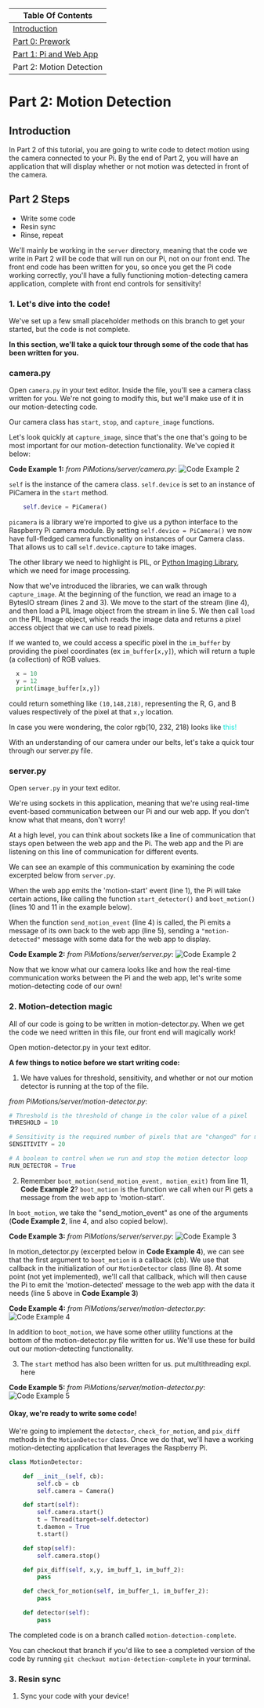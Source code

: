 | Table Of Contents                   |
| ------------------------------------|
| [Introduction](../README.md)           |
| [Part 0: Prework](prework.md)       |
| [Part 1: Pi and Web App](part1.md)  |
| Part 2: Motion Detection            |

# Part 2: Motion Detection
## Introduction

In Part 2 of this tutorial, you are going to write code to detect motion using the camera connected to your Pi.
By the end of Part 2, you will have an application that will display whether or not motion was detected in front of the camera.

## Part 2 Steps
- Write some code
- Resin sync
- Rinse, repeat

We'll mainly be working in the `server` directory, meaning that the code we write in Part 2 will be code that will run on our Pi, not on our front end. The front end code has been written for you, so once you get the Pi code working correctly, you'll have a fully functioning motion-detecting camera application, complete with front end controls for sensitivity!

### 1. Let's dive into the code!

We've set up a few small placeholder methods on this branch to get your started, but the code is not complete.

**In this section, we'll take a quick tour through some of the code that has been written for you.**

### camera.py

Open `camera.py` in your text editor. Inside the file, you'll see a camera class written for you. We're not going to modify this, but we'll make use of it in our motion-detecting code.

Our camera class has `start`, `stop`, and `capture_image` functions.

Let's look quickly at `capture_image`, since that's the one that's going to be most important for our motion-detection functionality. We've copied it below:

**Code Example 1:**
_from PiMotions/server/camera.py_:
![Code Example 2](./images/ex-1.png)

`self` is the instance of the camera class.
`self.device` is set to an instance of PiCamera in the `start` method.
```python
    self.device = PiCamera()
```
 `picamera` is a library we're imported to give us a python interface to the Raspberry Pi camera module. By setting `self.device = PiCamera()` we now have full-fledged camera functionality on instances of our Camera class. That allows us to call `self.device.capture` to take images.

The other library we need to highlight is PIL, or [Python Imaging Library](http://effbot.org/imagingbook/pil-index.htm), which we need for image processing.

Now that we've introduced the libraries, we can walk through `capture_image`.
At the beginning of the function, we read an image to a BytesIO stream (lines 2 and 3). We move to the start of the stream (line 4), and then load a PIL Image object from the stream in line 5. We then call `load` on the PIL Image object, which reads the image data and returns a pixel access object that we can use to read pixels.

If we wanted to, we could access a specific pixel in the `im_buffer` by providing the pixel coordinates (ex `im_buffer[x,y]`), which will return a tuple (a collection) of RGB values.

```python
  x = 10
  y = 12
  print(image_buffer[x,y])
```
could return something like ```(10,148,218)```, representing the R, G, and B values respectively of the pixel at that `x,y` location.

In case you were wondering, the color rgb(10, 232, 218) looks like <span style="color:#0ae8da;">this!</span>

With an understanding of our camera under our belts, let's take a quick tour through our server.py file.

### server.py

Open `server.py` in your text editor.

We're using sockets in this application, meaning that we're using real-time event-based communication between our Pi and our web app. If you don't know what that means, don't worry!

At a high level, you can think about sockets like a line of communication that stays open between the web app and the Pi. The web app and the Pi are listening on this line of communication for different events.

We can see an example of this communication by examining the code  excerpted below from `server.py`.

When the web app emits the 'motion-start' event (line 1), the Pi will take certain actions, like calling the function `start_detector()` and `boot_motion()` (lines 10 and 11 in the example below).

When the function `send_motion_event` (line 4) is called, the Pi emits a message of its own back to the web app (line 5), sending a ```"motion-detected"``` message with some data for the web app to display.

**Code Example 2:**
_from PiMotions/server/server.py_:
![Code Example 2](./images/ex-2.png)

Now that we know what our camera looks like and how the real-time communication works between the Pi and the web app, let's write some motion-detecting code of our own!

### 2. Motion-detection magic

All of our code is going to be written in motion-detector.py. When we get the code we need written in this file, our front end will magically work!

Open motion-detector.py in your text editor.

**A few things to notice before we start writing code:**
1) We have values for threshold, sensitivity, and whether or not our motion detector is running at the top of the file.

_from PiMotions/server/motion-detector.py_:
```python
# Threshold is the threshold of change in the color value of a pixel
THRESHOLD = 10

# Sensitivity is the required number of pixels that are "changed" for motion to be detected
SENSITIVITY = 20

# A boolean to control when we run and stop the motion detector loop
RUN_DETECTOR = True
```

2) Remember ```boot_motion(send_motion_event, motion_exit)``` from line 11, **Code Example 2**? ```boot_motion``` is the function we call when our Pi gets a message from the web app to 'motion-start'.

In `boot_motion`, we take the "send_motion_event" as one of the arguments (**Code Example 2**, line 4, and also copied below).

**Code Example 3:**
_from PiMotions/server/server.py_:
![Code Example 3](./images/ex-3.png)

In motion_detector.py (excerpted below in **Code Example 4**), we can see that the first argument to `boot_motion` is a callback (cb). We use that callback in the initialization of our `MotionDetector` class (line 8). At some point (not yet implemented), we'll call that callback, which will then cause the Pi to emit the 'motion-detected' message to the web app with the data it needs (line 5 above in **Code Example 3**)


**Code Example 4:**
_from PiMotions/server/motion-detector.py_:
![Code Example 4](./images/ex-4.png)

In addition to ```boot_motion```, we have some other utility functions at the bottom of the motion-detector.py file written for us. We'll use these for build out our motion-detecting functionality.

3) The ```start``` method has also been written for us.
put multithreading expl. here

**Code Example 5:**
_from PiMotions/server/motion-detector.py_:
![Code Example 5](./images/ex-5.png)

#### Okay, we're ready to write some code!

We're going to implement the `detector`, `check_for_motion`, and `pix_diff` methods in the `MotionDetector` class. Once we do that, we'll have a working motion-detecting application that leverages the Raspberry Pi.

```python
class MotionDetector:

    def __init__(self, cb):
        self.cb = cb
        self.camera = Camera()

    def start(self):
        self.camera.start()
        t = Thread(target=self.detector)
        t.daemon = True
        t.start()

    def stop(self):
        self.camera.stop()

    def pix_diff(self, x,y, im_buff_1, im_buff_2):
        pass

    def check_for_motion(self, im_buffer_1, im_buffer_2):
        pass

    def detector(self):
        pass

```

The completed code is on a branch called `motion-detection-complete`.

You can checkout that branch if you'd like to see a completed version of the code by running `git checkout motion-detection-complete` in your terminal.

### 3. Resin sync

1. Sync your code with your device!

